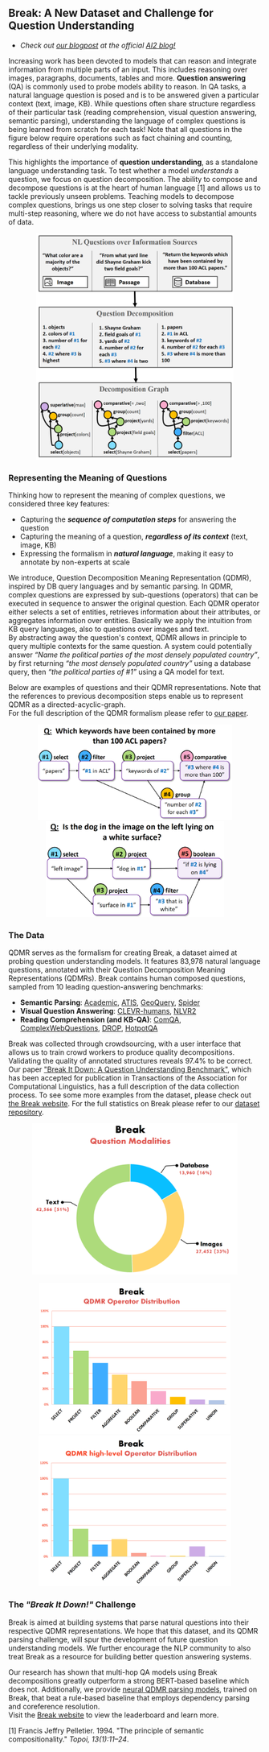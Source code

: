 ## Break: A New Dataset and Challenge for Question Understanding

- *Check out [our blogpost](https://medium.com/ai2-blog) at the official [AI2 blog!](https://medium.com/ai2-blog)*  

Increasing work has been devoted to models that can reason and integrate information from multiple parts of an input. This includes reasoning over images, paragraphs, documents, tables and more. **Question answering** (QA) is commonly used to probe models ability to reason. In QA tasks, a natural language question is posed and is to be answered given a particular context (text, image, KB). While questions often share structure regardless of their particular task (reading comprehension, visual question answering, semantic parsing), understanding the language of complex questions is being learned from scratch for each task! Note that all questions in the figure below require operations such as fact chaining and counting, regardless of their underlying modality.  

This highlights the importance of **question understanding**, as a standalone language understanding task. To test whether a model *understands* a question, we focus on question decomposition. The ability to compose and decompose questions is at the heart of human language [1] and allows us to tackle previously unseen problems. Teaching models to decompose complex questions, brings us one step closer to solving tasks that require multi-step reasoning, where we do not have access to substantial amounts of data. 

<center>
    <a href="https://allenai.github.io/Break/images/qdmr_motivation.png"> 
        <img src="images/qdmr_motivation.png" height="450">
     </a>
</center>


### Representing the Meaning of Questions

Thinking how to represent the meaning of complex questions, we considered three key features:
- Capturing the ***sequence of computation steps*** for answering the question
- Capturing the meaning of a question, ***regardless of its context*** (text, image, KB)
- Expressing the formalism in ***natural language***, making it easy to annotate by non-experts at scale


We introduce, Question Decomposition Meaning Representation (QDMR), inspired by DB query languages and by semantic parsing.
In QDMR, complex questions are expressed by sub-questions (operators) that can be executed in sequence to answer the original question. Each QDMR operator either selects a set of entities, retrieves information about their attributes, or aggregates information over entities. Basically we apply the intuition from KB query languages, also to questions over images and text.   
By abstracting away the question's context, QDMR allows in principle to query multiple contexts for the same question. A system could potentially answer *“Name the political parties of the most densely populated country”*, by first returning *“the most densely populated country”* using a database query, then *“the political parties of #1”* using a QA model for text.

Below are examples of questions and their QDMR representations. Note that the references to previous decomposition steps enable us to represent QDMR as a directed-acyclic-graph.  
For the full description of the QDMR formalism please refer to [our paper](https://allenai.github.io/Break/#paper).

<center>
    <p float="left">
      <a href="https://allenai.github.io/Break/images/qdmr01.png"> 
        <img src="images/qdmr01.png" height="190">
      </a>
      <a href="https://allenai.github.io/Break/images/qdmr02.png"> 
        <img src="images/qdmr02.png" height="190">
      </a>
    </p>
</center>


### The Data

QDMR serves as the formalism for creating Break, a dataset aimed at probing question understanding models. It features 83,978 natural language questions, annotated with their Question Decomposition Meaning Representations (QDMRs). Break contains human composed questions, sampled from 10 leading question-answering benchmarks:

* **Semantic Parsing**: [Academic](https://github.com/jkkummerfeld/text2sql-data), [ATIS](https://github.com/jkkummerfeld/text2sql-data), [GeoQuery](https://github.com/jkkummerfeld/text2sql-data), [Spider](https://yale-lily.github.io/spider)
* **Visual Question Answering**: [CLEVR-humans](https://cs.stanford.edu/people/jcjohns/clevr/), [NLVR2](http://lil.nlp.cornell.edu/nlvr/)
* **Reading Comprehension (and KB-QA)**: [ComQA](http://qa.mpi-inf.mpg.de/comqa/), [ComplexWebQuestions](https://www.tau-nlp.org/compwebq), [DROP](https://allennlp.org/drop), [HotpotQA](https://hotpotqa.github.io/)  

Break was collected through crowdsourcing, with a user interface that allows us to train crowd workers to produce quality decompositions. Validating the quality of annotated structures reveals 97.4% to be correct.  
Our paper ["Break It Down: A Question Understanding Benchmark"](https://allenai.github.io/Break/#paper), which has been accepted for publication in Transactions of the Association for Computational Linguistics, has a full description of the data collection process. To see some more examples from the dataset, please check out [the Break website](https://allenai.github.io/Break/). For the full statistics on Break please refer to our [dataset repository](https://github.com/allenai/Break).

<center>
    <a href="https://allenai.github.io/Break/images/break_question_modalities.png"> 
        <img src="images/break_question_modalities.png" height="300">
     </a>
</center>

<center>
    <p float="left">
      <a href="https://allenai.github.io/Break/images/break_op_distribution.png"> 
        <img src="images/break_op_distribution.png" height="300">
      </a>
      <a href="https://allenai.github.io/Break/images/break_op_distribution_high-level.png"> 
        <img src="images/break_op_distribution_high-level.png" height="300">
      </a>
    </p>
</center>

### The *"Break It Down!"* Challenge

Break is aimed at building systems that parse natural questions into their respective QDMR representations. We hope that this dataset, and its QDMR parsing challenge, will spur the development of future question understanding models. We further encourage the NLP community to also treat Break as a resource for building better question answering systems.  

Our research has shown that multi-hop QA models using Break decompositions greatly outperform a strong BERT-based baseline which does not. Additionally, we provide [neural QDMR parsing models](https://allenai.github.io/Break/#leaderboard), trained on Break, that beat a rule-based baseline that employs dependency parsing and coreference resolution.  
Visit the [Break website](https://allenai.github.io/Break/) to view the leaderboard and learn more.



[1] Francis Jeffry Pelletier. 1994. "The principle of semantic compositionality." *Topoi, 13(1):11–24*.
